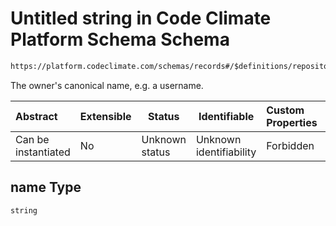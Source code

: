 # Untitled string in Code Climate Platform Schema Schema

```txt
https://platform.codeclimate.com/schemas/records#/$definitions/repository/properties/attributes/properties/owner/properties/name
```

The owner's canonical name, e.g. a username.


| Abstract            | Extensible | Status         | Identifiable            | Custom Properties | Additional Properties | Access Restrictions | Defined In                                            |
| :------------------ | ---------- | -------------- | ----------------------- | :---------------- | --------------------- | ------------------- | ----------------------------------------------------- |
| Can be instantiated | No         | Unknown status | Unknown identifiability | Forbidden         | Allowed               | none                | [records.json\*](records.json "open original schema") |

## name Type

`string`
